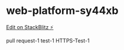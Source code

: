 # web-platform-sy44xb

[Edit on StackBlitz ⚡️](https://stackblitz.com/edit/web-platform-sy44xb)

pull request-1 test-1 HTTPS-Test-1